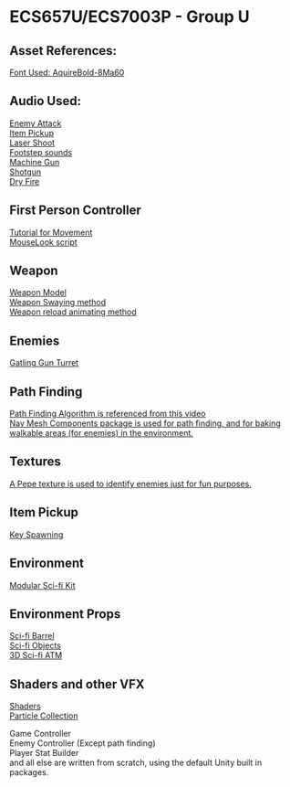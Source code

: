 # ECS657U/ECS7003P - Group U

## Asset References: 
[Font Used: AquireBold-8Ma60](https://fontsme.com/aquire.font)

## Audio Used: 
[Enemy Attack](https://www.soundboard.com/sb/sound/897791)  
[Item Pickup](http://freesoundeffect.net/sound/pickup-generic-pickup-sfx-collection-item-2-sound-effect)  
[Laser Shoot](https://freesound.org/people/MusicLegends/sounds/344310/)  
[Footstep sounds](https://assetstore.unity.com/packages/audio/sound-fx/classic-footstep-sfx-173668)  
[Machine Gun](http://soundbible.com/1804-M4A1-Single.html)  
[Shotgun](http://soundbible.com/1960-Shotgun-Old-School.html)  
[Dry Fire](http://soundbible.com/1405-Dry-Fire-Gun.html)  

## First Person Controller 
[Tutorial for Movement](https://www.youtube.com/watch?v=_QajrabyTJc)  
[MouseLook script](https://assetstore.unity.com/packages/tools/input-management/mini-first-person-controller-174710)  

## Weapon 
[Weapon Model](https://assetstore.unity.com/packages/3d/props/guns/sci-fi-futuristic-hand-gun-90249)  
[Weapon Swaying method](https://www.youtube.com/watch?v=6hyQ2rPkMDY&t=125s)  
[Weapon reload animating method](https://www.youtube.com/watch?v=SyGgAwBydTw)  

## Enemies
[Gatling Gun Turret](https://assetstore.unity.com/packages/3d/environments/sci-fi/sci-fi-barrel-175837)  


## Path Finding
[Path Finding Algorithm is referenced from this video](https://www.youtube.com/watch?v=UjkSFoLxesw)  
[Nav Mesh Components package is used for path finding, and for baking walkable areas (for enemies) in the environment.](https://github.com/Unity-Technologies/NavMeshComponents)  

## Textures
[A Pepe texture is used to identify enemies just for fun purposes.](https://www.hiclipart.com/free-transparent-background-png-clipart-xzzdi)  

## Item Pickup
[Key Spawning](https://www.youtube.com/watch?v=IXDvl8aTM_M)  

## Environment
[Modular Sci-fi Kit](https://assetstore.unity.com/packages/3d/environments/3d-free-modular-kit-85732)  

## Environment Props
[Sci-fi Barrel](https://assetstore.unity.com/packages/3d/environments/sci-fi/sci-fi-barrel-175837)  
[Sci-fi Objects](https://assetstore.unity.com/packages/3d/environments/sci-fi/sci-fi-objects-pack-1-170478)  
[3D Sci-fi ATM](https://assetstore.unity.com/packages/3d/environments/sci-fi/atm-95057)  

## Shaders and other VFX
[Shaders](https://assetstore.unity.com/packages/vfx/shaders/ultimate-10-shaders-168611)  
[Particle Collection](https://assetstore.unity.com/packages/vfx/particles/sherbb-s-particle-collection-170798#content)  

Game Controller  
Enemy Controller (Except path finding)  
Player Stat Builder  
and all else are written from scratch, using the default Unity built in packages.  




